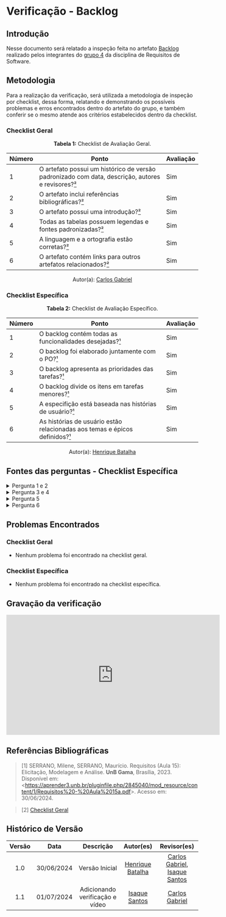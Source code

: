 # Verificação - Backlog 

## Introdução

Nesse documento será relatado a inspeção feita no artefato [Backlog](https://requisitos-de-software.github.io/2024.1-Gov.br/#/modelagem/agil/backlog) realizado pelos integrantes do [grupo 4](https://github.com/Requisitos-de-Software/2024.1-Gov.br) da disciplina de Requisitos de Software.

## Metodologia

Para a realização da verificação, será utilizada a metodologia de inspeção por checklist, dessa forma, relatando e demonstrando os possíveis problemas e erros encontrados dentro do artefato do grupo, e também conferir se o mesmo atende aos critérios estabelecidos dentro da checklist.

### Checklist Geral

<font><p style="text-align: center">**Tabela 1:** Checklist de Avaliação Geral.</p></font>

| Número  | Ponto                                                                                                           | Avaliação         |
|-----|----------------------------------------------------------------------------------------------------------------------|------------------|
| 1   | O artefato possui um histórico de versão padronizado com data, descrição, autores e revisores?[²](#ref2)                       |     Sim             |
| 2   | O artefato inclui referências bibliográficas?[²](#ref2)                                                                        |     Sim             | Sim
| 3   | O artefato possui uma introdução?[²](#ref2)                                                                                    | Sim                 | 
| 4   | Todas as tabelas possuem legendas e fontes padronizadas?[²](#ref2)                                                             |     Sim             |
| 5  | A linguagem e a ortografia estão corretas?[²](#ref2)                                                                            |   Sim               | Sim
| 6  | O artefato contém links para outros artefatos relacionados?[²](#ref2)                                                           |     Sim             |

<div align="center">Autor(a): <a href="https://github.com/TheCarlosRamos">Carlos Gabriel</a></div>

### Checklist Específica

<font><p style="text-align: center">**Tabela 2:** Checklist de Avaliação Específico.</p></font>

| Número | Ponto | Avaliação |
| ------------- | ------------- | ------------- |
| 1 | O backlog contém todas as funcionalidades desejadas?[¹](#ref1) | Sim |
| 2 | O backlog foi elaborado juntamente com o PO?[¹](#ref1) | Sim |
| 3 | O backlog apresenta as prioridades das tarefas?[¹](#ref1) | Sim |
| 4 | O backlog divide os itens em tarefas menores?[¹](#ref1) | Sim |
| 5 | A especifição está baseada nas histórias de usuário?[¹](#ref1) | Sim |
| 6 | As histórias de usuário estão relacionadas aos temas e épicos definidos?[¹](#ref1) | Sim |


<div align="center">Autor(a): <a href="https://github.com/HeBatalha">Henrique Batalha</a></div>

## Fontes das perguntas - Checklist Específica

</details>
<details><summary>Pergunta 1 e 2</summary>
<img src="assets/verificacao/backlog1.png" alt="ref" width="700"/>
</details>

</details>
<details><summary>Pergunta 3 e 4</summary>
<img src="assets/verificacao/backlog2.png" alt="ref" width="700"/>
</details>

</details>
<details><summary>Pergunta 5</summary>
<img src="assets/verificacao/backlog3.png" alt="ref" width="700"/>
</details>

</details>
<details><summary>Pergunta 6</summary>
<img src="assets/verificacao/backlog4.png" alt="ref" width="700"/>
</details>

## Problemas Encontrados

### Checklist Geral

- Nenhum problema foi encontrado na checklist geral.

### Checklist Específica

- Nenhum problema foi encontrado na checklist específica.

## Gravação da verificação

<iframe width="560" height="315" src="https://www.youtube.com/embed/LwRYL33494Q?si=xU3pxgH4b5WEXMVj" title="YouTube video player" frameborder="0" allow="accelerometer; autoplay; clipboard-write; encrypted-media; gyroscope; picture-in-picture; web-share" referrerpolicy="strict-origin-when-cross-origin" allowfullscreen></iframe>


## Referências Bibliográficas

<a id="ref1"></a>

> [1] SERRANO, Milene, SERRANO, Maurício. Requisitos (Aula 15): Elicitação, Modelagem e Análise. **UnB Gama**, Brasília, 2023. Disponível em: <<https://aprender3.unb.br/pluginfile.php/2845040/mod_resource/content/1/Requisitos%20-%20Aula%2015a.pdf>>. Acesso em: 30/06/2024.

<a id="ref2"></a>

> [2] [Checklist Geral](verificacao/grupo_4/verificacao_grupo4.md#metodologia)

## Histórico de Versão

| Versão |    Data    |                      Descrição                      |      Autor(es)      | Revisor(es)  |
| :----: | :--------: | :-------------------------------------------------: | :-----------------: | :----------: |
|  1.0   | 30/06/2024 | Versão Inicial | [Henrique Batalha](https://github.com/HeBatalha) | [Carlos Gabriel](https://github.com/TheCarlosRamos), [Isaque Santos](https://github.com/IsaqueSH) |
|  1.1   | 01/07/2024 | Adicionando verificação e vídeo | [Isaque Santos](https://github.com/IsaqueSH) | [Carlos Gabriel](https://github.com/TheCarlosRamos) |